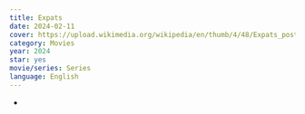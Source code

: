 ```yaml
---
title: Expats
date: 2024-02-11
cover: https://upload.wikimedia.org/wikipedia/en/thumb/4/48/Expats_poster.webp/283px-Expats_poster.webp.png
category: Movies
year: 2024
star: yes
movie/series: Series
language: English
---
```

-





